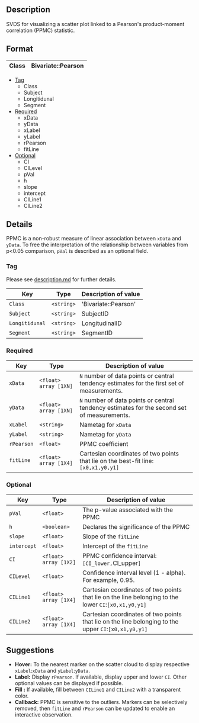 ## Description  

SVDS for visualizing a scatter plot linked to a Pearson's product-moment correlation (PPMC) statistic.

## Format

| Class | Bivariate::Pearson |
|-----|----------------------------|

- [Tag](https://github.com/agahkarakuzu/svds/blob/master/Pearson.md#format)
    - Class
    - Subject 
    - Longitidunal
    - Segment 
- [Required](https://github.com/agahkarakuzu/svds/blob/master/Pearson.md#format)
     - xData     
     - yData     
     - xLabel    
     - yLabel    
     - rPearson  
     - fitLine   
- [Optional](https://github.com/agahkarakuzu/svds/blob/master/Pearson.md#format)
     - CI        
     - CILevel    
     - pVal       
     - h          
     - slope      
     - intercept  
     - CILine1    
     - CILine2    

## Details

PPMC is a non-robust measure of linear association between `xData` and `yData`. To free the interpretation of the relationship between variables from p<0.05 comparison, `pVal` is described as an optional field.

### Tag

Please see [description.md](https://github.com/agahkarakuzu/svds/blob/master/description.md) for further details. 

| Key       | Type                    | Description of value                                       |
|-----------|-------------------------|------------------------------------------------------------|
| `Class`   | `<string>`|    'Bivariate::Pearson'          |
| `Subject` | `<string>`|     SubjectID          |
| `Longitidunal`   | `<string>`|    LongitudinalID        |
| `Segment`   | `<string>`|    SegmentID        |

### Required

| Key        | Type                  | Description of value                                                                                |
|------------|-----------------------|-----------------------------------------------------------------------------------------------------|
| `xData`    | `<float>` `array [1XN]` | `N` number of data points or central tendency estimates for the first set of measurements.  |
| `yData`    | `<float>` `array [1XN]` | `N` number of data points or central tendency estimates for the second set of measurements. |
| `xLabel`   | `<string>`            | Nametag for `xData`                                                                                 |
| `yLabel`   | `<string>`            | Nametag for `yData`                                                                                 |
| `rPearson` | `<float>`             | PPMC coefficient                                                                                    |
| `fitLine`  | `<float>` `array [1X4]` | Cartesian coordinates of two points that lie on the best-fit line:`[x0,x1,y0,y1]`                   |

### Optional

| Key       | Type                    | Description of value                                       |
|-----------|-------------------------|------------------------------------------------------------|
| `pVal`      | `<float>`| The p-value associated with the PPMC          |
| `h` | `<boolean>`        | Declares the significance of the PPMC  |
| `slope` | `<float>`      | Slope of the `fitLine` |
| `intercept` | `<float>`        | Intercept of the `fitLine`|
| `CI`      | `<float>` `array [1X2]` | PPMC confidence interval: `[CI_lower,`CI_upper`]`          |
| `CILevel` | `<float>`               | Confidence interval level (1 - alpha). For example, 0.95.  |     
| `CILine1` | `<float>` `array [1X4]`  | Cartesian coordinates of two points that lie on the line belonging to the lower `CI`:`[x0,x1,y0,y1]` |  
| `CILine2` | `<float>` `array [1X4]`  | Cartesian coordinates of two points that lie on the line belonging to the upper `CI`:`[x0,x1,y0,y1]` |    

## Suggestions

- **Hover:**    To the nearest marker on the scatter cloud to display respective `xLabel`:`xData` and `yLabel`:`yData`.
- **Label:**    Display  `rPearson`. If available, display upper and lower `CI`. Other optional values can be displayed if possible.
- **Fill :**    If available, fill between `CILine1` and `CILine2` with a transparent color.
- **Callback:** PPMC is sensitive to the outliers. Markers can be selectively removed, then `fitLine` and `rPearson` can be updated to enable an interactive observation.
